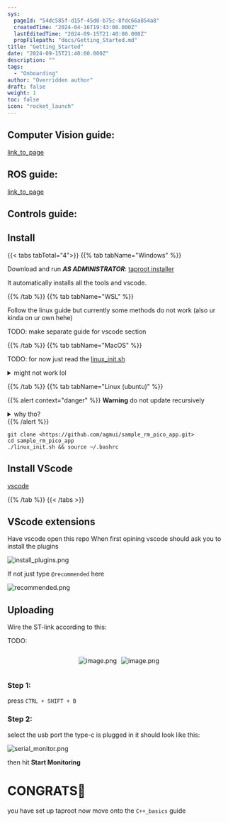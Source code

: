 ```yaml
---
sys:
  pageId: "54dc585f-d15f-45d0-b75c-8fdc66a854a8"
  createdTime: "2024-04-16T19:43:00.000Z"
  lastEditedTime: "2024-09-15T21:40:00.000Z"
  propFilepath: "docs/Getting_Started.md"
title: "Getting_Started"
date: "2024-09-15T21:40:00.000Z"
description: ""
tags:
  - "Onboarding"
author: "Overridden author"
draft: false
weight: 1
toc: false
icon: "rocket_launch"
---
```


## Computer Vision guide:

[link_to_page](86d45bc0-388b-4d26-8848-44f255f73d0e)

## ROS guide:

[link_to_page](3c76c1de-ec8f-46d6-8b0a-294005edc2d5)

## Controls guide:

## Install

{{< tabs tabTotal="4">}}
{{% tab tabName="Windows" %}}

Download and run _**AS ADMINISTRATOR**_: [taproot installer](https://github.com/Thornbots/TeachingFreshies/releases/tag/1.0)

It automatically installs all the tools and vscode.

{{% /tab %}}
{{% tab tabName="WSL" %}}

Follow the linux guide but currently some methods do not work (also ur kinda on ur own hehe)

TODO: make separate guide for vscode section

{{% /tab %}}
{{% tab tabName="MacOS" %}}

TODO: for now just read the [linux_init.sh](https://github.com/agmui/sample_rm_pico_app/blob/main/linux_init.sh)

<details>
<summary>might not work lol</summary>

`brew install libusb pkg-config`

Next install: [vscode](https://code.visualstudio.com/Download)

</details>

{{% /tab %}}
{{% tab tabName="Linux (ubuntu)" %}}

{{% alert context="danger" %}}
**Warning** do not update recursively
<details>
<summary>why tho?</summary>
There are some submodules that may go on for a while (like tinyusb) and I highly
recommend you don't need to get them.
If you want to see what submodules I update just look in `linux_init.sh`
</details>
{{% /alert %}}

```shell
git clone <https://github.com/agmui/sample_rm_pico_app.git>
cd sample_rm_pico_app
./linux_init.sh && source ~/.bashrc
```

## Install VScode

[vscode](https://code.visualstudio.com/Download)

{{% /tab %}}
{{< /tabs >}}

## VScode extensions

Have vscode open this repo
When first opining vscode should ask you to install the plugins

![install_plugins.png](https://prod-files-secure.s3.us-west-2.amazonaws.com/d518164a-d88e-44d1-a4ee-3adb3bd8bce0/89bd30f0-1825-4e77-867b-0a41ce370880/install_plugins.png?X-Amz-Algorithm=AWS4-HMAC-SHA256&X-Amz-Content-Sha256=UNSIGNED-PAYLOAD&X-Amz-Credential=ASIAZI2LB4666YEMAHVG%2F20250224%2Fus-west-2%2Fs3%2Faws4_request&X-Amz-Date=20250224T210719Z&X-Amz-Expires=3600&X-Amz-Security-Token=IQoJb3JpZ2luX2VjEP3%2F%2F%2F%2F%2F%2F%2F%2F%2F%2FwEaCXVzLXdlc3QtMiJHMEUCIQCBwYqALh3NYktWjxQQz245Pfvfx3jYGCS4dRK1Na9mcQIgdCmZpSsNQRsAlPYNBsam75XGAVG%2BnZCcfJz7ZPAAUIEq%2FwMINhAAGgw2Mzc0MjMxODM4MDUiDIz%2FbjoR%2BXyxOxmp2yrcA8NBo9GysYcJp3SftmOEKSNit5ItWOhGzqaYImdnwvtXISXYGeuTzPBWlwWDjF8oAfIZRWW8xv68jh6GjCI2fgx2SA1v2%2F4tKGHk6%2BAutTIcGBkCw9IQ7%2BFmDdi84ItQs0JkXiFqY1r80HuylhyqRW8yT4YXqGEqIYgL7FNxHw69fvGAMxgBCEPk%2F2nf0W2Pw%2BUEx2llVKf1vT0K978FunR%2Fnd%2BQTMlb0oSTNzeMgIb5q9qUJarsr1X8VuPmy4saTyLGwPLDx9LrfO8TXTepEGSnpEmYHNSxwacHmxNSSnkfkE6oNlU%2FuUkSgbL8j6ZCo0ZeEET3iQqgwoUMBkwdLyfgSrA63hUTMJxx%2BQezlY6qUX6NTwYMy8x%2FCWRI5t8cvGMDE8QCEvXsecmxIHjkl16zmQQfF34zLTwgzSurpVMIG8yQRDpBdkJf0bIDeCXknaY9Z%2BGGRsScrns%2BNGmniMyXS8kWHm3e0GrKMHnPM0niJYO9JouJnu9jFmfKHSmMtNqfm%2FIfzNKfmZDBYbneyIN%2FO7s7JzJJ9Ci%2Fqz6XDY%2FUyn%2BqtZ4o62swrJd5Xkp8UUM2%2BFtpNTie4LcRqMlnEM%2BugSlqS6agz%2F0FniZ6u5%2B%2FCYCAXbeluPlnTCH%2BMLq6870GOqUBzSGu0twopex1bJwbgglmNZfdlunWIhmJ9J9gxj7uZseLRzuRXAAK4m8NENxv5cQU7InlVvctX%2BVYeLRuzIFtGx0j8XzVPUAMG8BaPHZwnJeYOEW5jULtb6MauBHljByHkKL%2FoOFgUWEyoE95nf5iAaNfsZqRP%2FLvXIsQXJ3%2BqeRtOp1hEGb3ReDUwuZIFfu71xPpRGplfR2Ojs%2B%2BkPvgS1%2FQTvXF&X-Amz-Signature=1bd0a019c33507c86e61650ff660b21cf47ed72f4041df453eacf3a25dc485b4&X-Amz-SignedHeaders=host&x-id=GetObject)

If not just type `@recommended` here  

![recommended.png](https://prod-files-secure.s3.us-west-2.amazonaws.com/d518164a-d88e-44d1-a4ee-3adb3bd8bce0/61e661e9-5d85-4dfc-be0d-8d2097a5e793/recommended.png?X-Amz-Algorithm=AWS4-HMAC-SHA256&X-Amz-Content-Sha256=UNSIGNED-PAYLOAD&X-Amz-Credential=ASIAZI2LB4666YEMAHVG%2F20250224%2Fus-west-2%2Fs3%2Faws4_request&X-Amz-Date=20250224T210719Z&X-Amz-Expires=3600&X-Amz-Security-Token=IQoJb3JpZ2luX2VjEP3%2F%2F%2F%2F%2F%2F%2F%2F%2F%2FwEaCXVzLXdlc3QtMiJHMEUCIQCBwYqALh3NYktWjxQQz245Pfvfx3jYGCS4dRK1Na9mcQIgdCmZpSsNQRsAlPYNBsam75XGAVG%2BnZCcfJz7ZPAAUIEq%2FwMINhAAGgw2Mzc0MjMxODM4MDUiDIz%2FbjoR%2BXyxOxmp2yrcA8NBo9GysYcJp3SftmOEKSNit5ItWOhGzqaYImdnwvtXISXYGeuTzPBWlwWDjF8oAfIZRWW8xv68jh6GjCI2fgx2SA1v2%2F4tKGHk6%2BAutTIcGBkCw9IQ7%2BFmDdi84ItQs0JkXiFqY1r80HuylhyqRW8yT4YXqGEqIYgL7FNxHw69fvGAMxgBCEPk%2F2nf0W2Pw%2BUEx2llVKf1vT0K978FunR%2Fnd%2BQTMlb0oSTNzeMgIb5q9qUJarsr1X8VuPmy4saTyLGwPLDx9LrfO8TXTepEGSnpEmYHNSxwacHmxNSSnkfkE6oNlU%2FuUkSgbL8j6ZCo0ZeEET3iQqgwoUMBkwdLyfgSrA63hUTMJxx%2BQezlY6qUX6NTwYMy8x%2FCWRI5t8cvGMDE8QCEvXsecmxIHjkl16zmQQfF34zLTwgzSurpVMIG8yQRDpBdkJf0bIDeCXknaY9Z%2BGGRsScrns%2BNGmniMyXS8kWHm3e0GrKMHnPM0niJYO9JouJnu9jFmfKHSmMtNqfm%2FIfzNKfmZDBYbneyIN%2FO7s7JzJJ9Ci%2Fqz6XDY%2FUyn%2BqtZ4o62swrJd5Xkp8UUM2%2BFtpNTie4LcRqMlnEM%2BugSlqS6agz%2F0FniZ6u5%2B%2FCYCAXbeluPlnTCH%2BMLq6870GOqUBzSGu0twopex1bJwbgglmNZfdlunWIhmJ9J9gxj7uZseLRzuRXAAK4m8NENxv5cQU7InlVvctX%2BVYeLRuzIFtGx0j8XzVPUAMG8BaPHZwnJeYOEW5jULtb6MauBHljByHkKL%2FoOFgUWEyoE95nf5iAaNfsZqRP%2FLvXIsQXJ3%2BqeRtOp1hEGb3ReDUwuZIFfu71xPpRGplfR2Ojs%2B%2BkPvgS1%2FQTvXF&X-Amz-Signature=9182ec679a03ff5723e731386a75aac4af876e5126ec686f576239b36645d123&X-Amz-SignedHeaders=host&x-id=GetObject)

## Uploading

Wire the ST-link according to this:

TODO:

<div style="display: flex;flex-direction: row; column-gap:10px; max-width: 630px;justify-content: center;">
<div>

![image.png](https://prod-files-secure.s3.us-west-2.amazonaws.com/d518164a-d88e-44d1-a4ee-3adb3bd8bce0/210ecb78-1116-4d7b-b9b7-2292f66fa2c2/image.png?X-Amz-Algorithm=AWS4-HMAC-SHA256&X-Amz-Content-Sha256=UNSIGNED-PAYLOAD&X-Amz-Credential=ASIAZI2LB466S66KEMX7%2F20250224%2Fus-west-2%2Fs3%2Faws4_request&X-Amz-Date=20250224T210722Z&X-Amz-Expires=3600&X-Amz-Security-Token=IQoJb3JpZ2luX2VjEP3%2F%2F%2F%2F%2F%2F%2F%2F%2F%2FwEaCXVzLXdlc3QtMiJGMEQCIARxk%2F5O0c2JVjv8t9QZhW0NjuS3pbRUHCBYOZmDHrVUAiA8lNGp9XyuAcIDWWAkYseNP4vGtTMbnjVFOV11UesZ%2Bir%2FAwg2EAAaDDYzNzQyMzE4MzgwNSIMPZcGnCgzKSj5MlldKtwD2hB6N7ivoRWLWttUhmyVfQn4UB6wyiESIvN2Th7E%2BxcwzRoYeKIm5K5N9GrS%2BMEXcLckPD647S7YhCf0wvwfe6xgwLFMr%2BGC%2BxA%2FlT6rxuMuji6Vti9N1H%2FxVbAY0eKfcotJX3o3T%2BsH4GmoNxh83ZeQEfwoYvz%2B2dn6r7K77Nk9llljfL1ssQkdRWgCYpHr9LAIpu2n%2F8XiZCw4CEVtOdRS%2B1TYm5Oe8XiS1SG%2Bcv4aGbWsqK4DtJ48ZouL4JSW3qV4um61I9sk86mD8XVBjkRt3z8qPxgAOZI6w8t2n5B8uG4coK2SzLQdilP9kVTrOvKmzfsJ8fqY0LymLPtlFXYBv937H0LAg7Igfumsb2%2BplwQDQC3q5aS5WpRKY6rui%2FbekdAC3oT8aQJYnpMadL4BUu808cqD2sCcyE7ZkLvtS78PPRqfaujnWeMHZqapQJObm60UE95ewt4dS2GR9ImCpKCoP72obEQZzDRozMjeIt45mdTEa0cxfDDPLJm4v84R7dlnDKJQR35gBeEfRMAcMEPwxYSE4QGVngHTRXyOFjDb3QkwWzfoXOOy2oOv4WO5L4x%2FpritFxRsPO5Wku17KSB4VsdHsYPc%2F9JLa5rXj8OkitASpMUaw2kwq7rzvQY6pgHscUi8fko3WF7dNE832R177n4P9DYyfHvjnXDPv7geo1JNCYRrJ%2FMSmpGiXGwqZlUrIWgCgIEYFsTGCvNZoy0JluRzVOcvFw67HC6yr1lB7uN34BV45nZwL2WFaoreY8kBiHQ%2BOcOUlChdi5wosaRtt5zCH6hdtrV9OrdB8HOFIgaBA24bWNaH35tOIRyIqtIt95CRiBrZlmO4yJnzHRsy5qCg4tCU&X-Amz-Signature=7e07cb0f93f7f21bc7d6fb35dc13fd2f18825c0283c9bbc80d87022a098c8759&X-Amz-SignedHeaders=host&x-id=GetObject)

</div>
<div>

![image.png](https://prod-files-secure.s3.us-west-2.amazonaws.com/d518164a-d88e-44d1-a4ee-3adb3bd8bce0/33a0fd0f-8ca6-4a86-8e09-26e95ded1fff/image.png?X-Amz-Algorithm=AWS4-HMAC-SHA256&X-Amz-Content-Sha256=UNSIGNED-PAYLOAD&X-Amz-Credential=ASIAZI2LB466WFDSSP22%2F20250224%2Fus-west-2%2Fs3%2Faws4_request&X-Amz-Date=20250224T210722Z&X-Amz-Expires=3600&X-Amz-Security-Token=IQoJb3JpZ2luX2VjEP3%2F%2F%2F%2F%2F%2F%2F%2F%2F%2FwEaCXVzLXdlc3QtMiJIMEYCIQCWEHA9MDDEnH4UqdqieEsiap80%2F9zfd3i7BDOZ9sJUgwIhAP5ZCkqonCiqf4MNPxQT819PaCVywo3Ucg8qrXJ7AIupKv8DCDYQABoMNjM3NDIzMTgzODA1IgwuK1AXAUB1XI4T8XYq3AMi4xxTDoqCzuZzl%2FtCJMJ89ksWEWkuiR3xB1kZqhzofgFgtox6MVmX63qUjoh5h%2Bv%2BbmJALYhjRtmwYm98scqCcwrS60n7gfi1t%2BOdDGyO68nCw2pCZ5LViYv0N8G6wMefdIkTaiUhEZaeVyEy8oEKfeFC0UCTsF3%2BYfrgWllgAbs%2B6a6KDdsD8oD%2B2JuznFGvk4CB0AZnc7tISVXZ086fYUZ0e2Ij8ahlRen64pVaQdRa%2FlGsc3plvjvSToJH5hIOZ4ZqF4x0alISxprZ%2F900pc6Umxwr%2BIaEO2zKmpdoTLICxHXFYAqvA3tvPntWoS0iIoJwK9lOLIZ6sSrBDxObTnOMGvu1WLV18o7%2FJFzc1kgWWaff9nwrUqLuhgPpg%2Bpc%2Bq4cx6nXkOOvLw3GkMmp%2BFVjDcXlacBF%2Fhgwbo0J2HHOBXCUmhX8mE45J7e2FgOsjRkUVoI9sfh9nGtz2X%2B%2BgazoG572k74G2UgRcaLSJ1R0WETJ%2Fjb%2B3tSeFba%2F3UxmNR3QHg5mxdyMFFYm1XqpctuIZnIGc6vZJHVHYWq4F%2BAwbDBZLB8GzZklqkOVn76vLUP1EniLG5Ar229ITGbf0K35PHY%2FESmAOylYkoGCvXgFKNIFOq4EstU3OTCBuvO9BjqkARu%2B%2FTDWr%2FVD0VxBo1LtNG7e%2FeoLKFwA7R5ZnUrm3ao9%2Ff6O6cPlINS1IFarwHaiE%2Bxo9bu%2FRK1Y0SbIZZqJNmROU7jr9aQ0KZe18yrETGEPO19aRrYHVwRCqFkEFBx3JpgxA9HulXjTquFUsTZN18cQGDKjMBjItt26%2BP4RS45lhiapp8fgLGCdAHIKeES1z4Z4LojURFJLaBBs5XYXRdUGrtyK&X-Amz-Signature=81a8f4217e9cfef7ba8da742e6c198736754e0fb8c1ee63c9f46ec1d27a7caaa&X-Amz-SignedHeaders=host&x-id=GetObject)

</div>
</div>

### Step 1:

press `CTRL + SHIFT + B`

### Step 2:

select the usb port the type-c is plugged in it should look like this:

![serial_monitor.png](https://prod-files-secure.s3.us-west-2.amazonaws.com/d518164a-d88e-44d1-a4ee-3adb3bd8bce0/f03f4774-05d4-4393-b6a0-d5efb6d315ab/serial_monitor.png?X-Amz-Algorithm=AWS4-HMAC-SHA256&X-Amz-Content-Sha256=UNSIGNED-PAYLOAD&X-Amz-Credential=ASIAZI2LB4666YEMAHVG%2F20250224%2Fus-west-2%2Fs3%2Faws4_request&X-Amz-Date=20250224T210719Z&X-Amz-Expires=3600&X-Amz-Security-Token=IQoJb3JpZ2luX2VjEP3%2F%2F%2F%2F%2F%2F%2F%2F%2F%2FwEaCXVzLXdlc3QtMiJHMEUCIQCBwYqALh3NYktWjxQQz245Pfvfx3jYGCS4dRK1Na9mcQIgdCmZpSsNQRsAlPYNBsam75XGAVG%2BnZCcfJz7ZPAAUIEq%2FwMINhAAGgw2Mzc0MjMxODM4MDUiDIz%2FbjoR%2BXyxOxmp2yrcA8NBo9GysYcJp3SftmOEKSNit5ItWOhGzqaYImdnwvtXISXYGeuTzPBWlwWDjF8oAfIZRWW8xv68jh6GjCI2fgx2SA1v2%2F4tKGHk6%2BAutTIcGBkCw9IQ7%2BFmDdi84ItQs0JkXiFqY1r80HuylhyqRW8yT4YXqGEqIYgL7FNxHw69fvGAMxgBCEPk%2F2nf0W2Pw%2BUEx2llVKf1vT0K978FunR%2Fnd%2BQTMlb0oSTNzeMgIb5q9qUJarsr1X8VuPmy4saTyLGwPLDx9LrfO8TXTepEGSnpEmYHNSxwacHmxNSSnkfkE6oNlU%2FuUkSgbL8j6ZCo0ZeEET3iQqgwoUMBkwdLyfgSrA63hUTMJxx%2BQezlY6qUX6NTwYMy8x%2FCWRI5t8cvGMDE8QCEvXsecmxIHjkl16zmQQfF34zLTwgzSurpVMIG8yQRDpBdkJf0bIDeCXknaY9Z%2BGGRsScrns%2BNGmniMyXS8kWHm3e0GrKMHnPM0niJYO9JouJnu9jFmfKHSmMtNqfm%2FIfzNKfmZDBYbneyIN%2FO7s7JzJJ9Ci%2Fqz6XDY%2FUyn%2BqtZ4o62swrJd5Xkp8UUM2%2BFtpNTie4LcRqMlnEM%2BugSlqS6agz%2F0FniZ6u5%2B%2FCYCAXbeluPlnTCH%2BMLq6870GOqUBzSGu0twopex1bJwbgglmNZfdlunWIhmJ9J9gxj7uZseLRzuRXAAK4m8NENxv5cQU7InlVvctX%2BVYeLRuzIFtGx0j8XzVPUAMG8BaPHZwnJeYOEW5jULtb6MauBHljByHkKL%2FoOFgUWEyoE95nf5iAaNfsZqRP%2FLvXIsQXJ3%2BqeRtOp1hEGb3ReDUwuZIFfu71xPpRGplfR2Ojs%2B%2BkPvgS1%2FQTvXF&X-Amz-Signature=97ecff77f1b4ef16e30fcb606b70c6de5426ba12ddc6d5b883056192edd320e4&X-Amz-SignedHeaders=host&x-id=GetObject)

then hit **Start Monitoring**

# CONGRATS🎉

you have set up taproot now move onto the `C++_basics` guide
